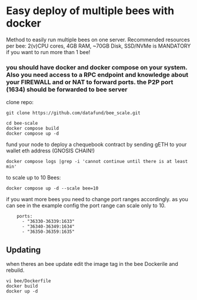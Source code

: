 # Easy deploy of multiple bees with docker

Method to easily run multiple bees on one server.
Recommended resources per bee:
2(v)CPU cores, 4GB RAM, ~70GB Disk,
SSD/NVMe is MANDATORY if you want to run more than 1 bee!


### you should have docker and docker compose on your system. Also you need access to a RPC endpoint and knowledge about your FIREWALL and or NAT to forward ports. the P2P port (1634) should be forwarded to bee server

clone repo:
```
git clone https://github.com/datafund/bee_scale.git
```

```
cd bee-scale
docker compose build
docker compose up -d
```

fund your node to deploy a chequebook contract by sending gETH to your wallet eth address (GNOSIS CHAIN!)
```
docker compose logs |grep -i 'cannot continue until there is at least min'
```

to scale up to 10 Bees:
```
docker compose up -d --scale bee=10
```

if you want more bees you need to change port ranges accordingly. as you can see in the example config the port range can scale only to 10.
```
    ports:
      - "36330-36339:1633"
      - "36340-36349:1634"
      - "36350-36359:1635"
```

## Updating

when theres an bee update edit the image tag in the bee Dockerile and rebuild.
```
vi bee/Dockerfile
docker build
docker up -d
```

